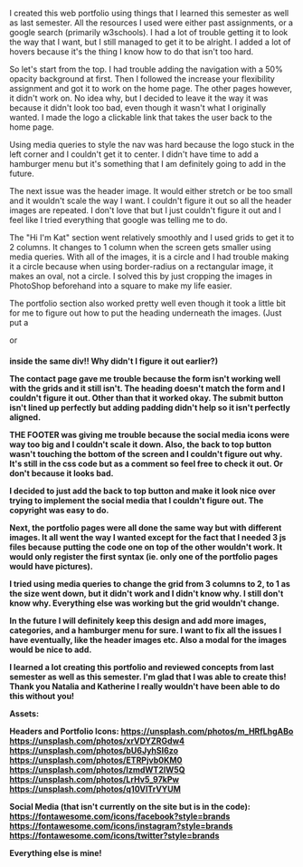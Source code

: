 I created this web portfolio using things that I learned this semester as well as last semester. All the resources I used were either past assignments, or a google search (primarily w3schools). I had a lot of trouble getting it to look the way that I want, but I still managed to get it to be alright. I added a lot of hovers because it's the thing I know how to do that isn't too hard.

So let's start from the top. I had trouble adding the navigation with a 50% opacity background at first. Then I followed the increase your flexibility assignment and got it to work on the home page. The other pages however, it didn't work on. No idea why, but I decided to leave it the way it was because it didn't look too bad, even though it wasn't what I originally wanted. I made the logo a clickable link that takes the user back to the home page.

Using media queries to style the nav was hard because the logo stuck in the left corner and I couldn't get it to center. I didn't have time to add a hamburger menu but it's something that I am definitely going to add in the future.

The next issue was the header image. It would either stretch or be too small and it wouldn't scale the way I want. I couldn't figure it out so all the header images are repeated. I don't love that but I just couldn't figure it out and I feel like I tried everything that google was telling me to do.

The "Hi I'm Kat" section went relatively smoothly and I used grids to get it to 2 columns. It changes to 1 column when the screen gets smaller using media queries. With all of the images, it is a circle and I had trouble making it a circle because when using border-radius on a rectangular image, it makes an oval, not a circle. I solved this by just cropping the images in PhotoShop beforehand into a square to make my life easier.

The portfolio section also worked pretty well even though it took a little bit for me to figure out how to put the heading underneath the images. (Just put a <p> or <h4> inside the same div!! Why didn't I figure it out earlier?)

The contact page gave me trouble because the form isn't working well with the grids and it still isn't. The heading doesn't match the form and I couldn't figure it out. Other than that it worked okay. The submit button isn't lined up perfectly but adding padding didn't help so it isn't perfectly aligned.

THE FOOTER was giving me trouble because the social media icons were way too big and I couldn't scale it down. Also, the back to top button wasn't touching the bottom of the screen and I couldn't figure out why. It's still in the css code but as a comment so feel free to check it out. Or don't because it looks bad.

I decided to just add the back to top button and make it look nice over trying to implement the social media that I couldn't figure out. The copyright was easy to do.

Next, the portfolio pages were all done the same way but with different images. It all went the way I wanted except for the fact that I needed 3 js files because putting the code one on top of the other wouldn't work. It would only register the first syntax (ie. only one of the portfolio pages would have pictures). 

I tried using media queries to change the grid from 3 columns to 2, to 1 as the size went down, but it didn't work and I didn't know why. I still don't know why. Everything else was working but the grid wouldn't change.

In the future I will definitely keep this design and add more images, categories, and a hamburger menu for sure. I want to fix all the issues I have eventually, like the header images etc. Also a modal for the images would be nice to add. 

I learned a lot creating this portfolio and reviewed concepts from last semester as well as this semester. I'm glad that I was able to create this! Thank you Natalia and Katherine I really wouldn't have been able to do this without you!

Assets:

Headers and Portfolio Icons:
https://unsplash.com/photos/m_HRfLhgABo
https://unsplash.com/photos/xrVDYZRGdw4
https://unsplash.com/photos/bU6JyhSI6zo
https://unsplash.com/photos/ETRPjvb0KM0
https://unsplash.com/photos/IzmdWT2lW5Q
https://unsplash.com/photos/LrHv5_97kPw
https://unsplash.com/photos/q10VITrVYUM

Social Media (that isn't currently on the site but is in the code):
https://fontawesome.com/icons/facebook?style=brands
https://fontawesome.com/icons/instagram?style=brands
https://fontawesome.com/icons/twitter?style=brands

Everything else is mine!